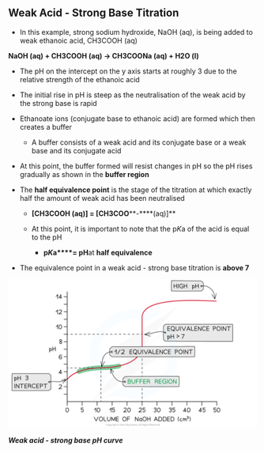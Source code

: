 ## Weak Acid - Strong Base Titration

* In this example, strong sodium hydroxide, NaOH (aq), is being added to weak ethanoic acid, CH3COOH (aq)

**NaOH (aq) + CH****3****COOH (aq) → CH****3****COONa (aq) + H****2****O (l)**

* The pH on the intercept on the y axis starts at roughly 3 due to the relative strength of the ethanoic acid
* The initial rise in pH is steep as the neutralisation of the weak acid by the strong base is rapid
* Ethanoate ions (conjugate base to ethanoic acid) are formed which then creates a buffer

  + A buffer consists of a weak acid and its conjugate base or a weak base and its conjugate acid
* At this point, the buffer formed will resist changes in pH so the pH rises gradually as shown in the **buffer region**
* The **half equivalence point** is the stage of the titration at which exactly half the amount of weak acid has been neutralised

  + **[CH****3****COOH (aq)] = [CH****3****COO****-****(aq)]**
  + At this point, it is important to note that the p*K*a of the acid is equal to the pH

    - **p*****K*****a****= pH**at **half equivalence**
* The equivalence point in a weak acid - strong base titration is **above 7**

![Weak acid strong base (1), downloadable IB Chemistry revision notes](18.1-Weak-acid-strong-base-1.png)

***Weak acid - strong base pH curve***